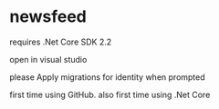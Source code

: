 # newsfeed

requires .Net Core SDK 2.2

open in visual studio

please Apply migrations for identity when prompted

first time using GitHub. also first time using .Net Core
